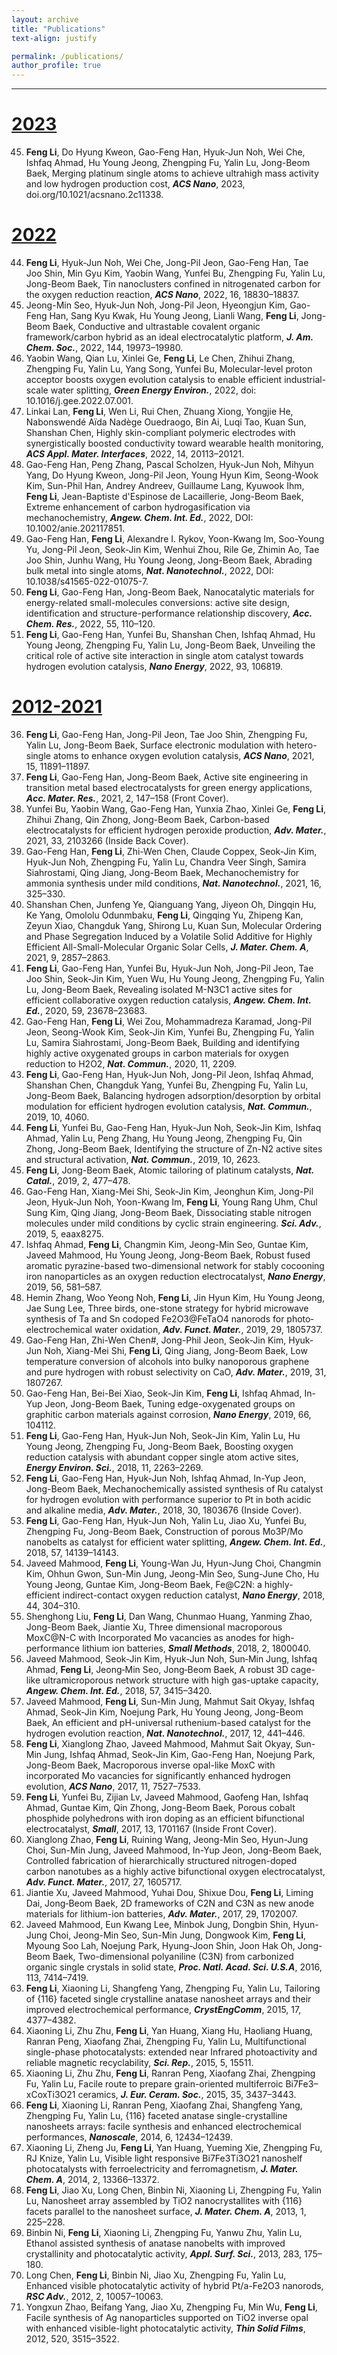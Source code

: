 ```yaml
---
layout: archive
title: "Publications"
text-align: justify

permalink: /publications/
author_profile: true
---
```

--------------------

<ins>2023
======
45. **Feng Li**, Do Hyung Kweon, Gao-Feng Han, Hyuk-Jun Noh, Wei Che, Ishfaq Ahmad, Hu Young Jeong, Zhengping Fu, Yalin Lu, Jong-Beom Baek, Merging platinum single atoms to achieve ultrahigh mass activity and low hydrogen production cost, _**ACS Nano**_, 2023, doi.org/10.1021/acsnano.2c11338. 



<ins>2022
======
44. **Feng Li**, Hyuk-Jun Noh, Wei Che, Jong-Pil Jeon, Gao-Feng Han, Tae Joo Shin, Min Gyu Kim, Yaobin Wang, Yunfei Bu, Zhengping Fu, Yalin Lu, Jong-Beom Baek, Tin nanoclusters confined in nitrogenated carbon for the oxygen reduction reaction, _**ACS Nano**_, 2022, 16, 18830–18837. 
43. Jeong-Min Seo, Hyuk-Jun Noh, Jong-Pil Jeon, Hyeongjun Kim, Gao-Feng Han, Sang Kyu Kwak, Hu Young Jeong, Lianli Wang, **Feng Li**, Jong-Beom Baek, Conductive and ultrastable covalent organic framework/carbon hybrid as an ideal electrocatalytic platform, _**J. Am. Chem. Soc.**_, 2022, 144, 19973–19980.
42. Yaobin Wang, Qian Lu, Xinlei Ge, **Feng Li**, Le Chen, Zhihui Zhang, Zhengping Fu, Yalin Lu, Yang Song, Yunfei Bu, Molecular-level proton acceptor boosts oxygen evolution catalysis to enable efficient industrial-scale water splitting, _**Green Energy Environ.**_, 2022, doi: 10.1016/j.gee.2022.07.001. 
41. Linkai Lan, **Feng Li**, Wen Li, Rui Chen, Zhuang Xiong, Yongjie He, Nabonswendé Aïda Nadège Ouedraogo, Bin Ai, Luqi Tao, Kuan Sun, Shanshan Chen, Highly skin-compliant polymeric electrodes with synergistically boosted conductivity toward wearable health monitoring, _**ACS Appl. Mater. Interfaces**_, 2022, 14, 20113–20121.
40. Gao-Feng Han, Peng Zhang, Pascal Scholzen, Hyuk-Jun Noh, Mihyun Yang, Do Hyung Kweon, Jong-Pil Jeon, Young Hyun Kim, Seong-Wook Kim, Sun-Phil Han, Andrey Andreev, Guillaume Lang, Kyuwook Ihm, **Feng Li**, Jean-Baptiste d'Espinose de Lacaillerie, Jong-Beom Baek, Extreme enhancement of carbon hydrogasification via mechanochemistry, _**Angew. Chem. Int. Ed.**_, 2022, DOI: 10.1002/anie.202117851.
39. Gao-Feng Han, **Feng Li**, Alexandre I. Rykov, Yoon-Kwang Im, Soo-Young Yu, Jong-Pil Jeon, Seok-Jin Kim, Wenhui Zhou, Rile Ge, Zhimin Ao, Tae Joo Shin, Junhu Wang, Hu Young Jeong, Jong-Beom Baek, Abrading bulk metal into single atoms, _**Nat. Nanotechnol.**_, 2022, DOI: 10.1038/s41565-022-01075-7.
38. **Feng Li**, Gao-Feng Han, Jong-Beom Baek, Nanocatalytic materials for energy-related small-molecules conversions: active site design, identification and structure-performance relationship discovery, _**Acc. Chem. Res.**_, 2022, 55, 110–120.
37. **Feng Li**, Gao-Feng Han, Yunfei Bu, Shanshan Chen, Ishfaq Ahmad, Hu Young Jeong, Zhengping Fu, Yalin Lu, Jong-Beom Baek, Unveiling the critical role of active site interaction in single atom catalyst towards hydrogen evolution catalysis, _**Nano Energy**_, 2022, 93, 106819.



<ins>2012-2021
======
36. **Feng Li**, Gao-Feng Han, Jong-Pil Jeon, Tae Joo Shin, Zhengping Fu, Yalin Lu, Jong-Beom Baek, Surface electronic modulation with hetero-single atoms to enhance oxygen evolution catalysis, _**ACS Nano**_, 2021, 15, 11891–11897.
35. **Feng Li**, Gao-Feng Han, Jong-Beom Baek, Active site engineering in transition metal based electrocatalysts for green energy applications, _**Acc. Mater. Res.**_, 2021, 2, 147–158 (Front Cover).
34. Yunfei Bu, Yaobin Wang, Gao-Feng Han, Yunxia Zhao, Xinlei Ge, **Feng Li**, Zhihui Zhang, Qin Zhong, Jong-Beom Baek, Carbon-based electrocatalysts for efficient hydrogen peroxide production, _**Adv. Mater.**_, 2021, 33, 2103266 (Inside Back Cover).
33. Gao-Feng Han, **Feng Li**, Zhi-Wen Chen, Claude Coppex, Seok-Jin Kim, Hyuk-Jun Noh, Zhengping Fu, Yalin Lu, Chandra Veer Singh, Samira Siahrostami, Qing Jiang, Jong-Beom Baek, Mechanochemistry for ammonia synthesis under mild conditions, _**Nat. Nanotechnol.**_, 2021, 16, 325–330.
32. Shanshan Chen, Junfeng Ye, Qianguang Yang, Jiyeon Oh, Dingqin Hu, Ke Yang, Omololu Odunmbaku, **Feng Li**, Qingqing Yu, Zhipeng Kan, Zeyun Xiao, Changduk Yang, Shirong Lu, Kuan Sun, Molecular Ordering and Phase Segregation Induced by a Volatile Solid Additive for Highly Efficient All-Small-Molecular Organic Solar Cells, _**J. Mater. Chem. A**_, 2021, 9, 2857–2863.
31. **Feng Li**, Gao-Feng Han, Yunfei Bu, Hyuk-Jun Noh, Jong-Pil Jeon, Tae Joo Shin, Seok-Jin Kim, Yuen Wu, Hu Young Jeong, Zhengping Fu, Yalin Lu, Jong-Beom Baek, Revealing isolated M-N3C1 active sites for efficient collaborative oxygen reduction catalysis, _**Angew. Chem. Int. Ed.**_, 2020, 59, 23678–23683.
30. Gao-Feng Han, **Feng Li**, Wei Zou, Mohammadreza Karamad, Jong-Pil Jeon, Seong-Wook Kim, Seok-Jin Kim, Yunfei Bu, Zhengping Fu, Yalin Lu, Samira Siahrostami, Jong-Beom Baek, Building and identifying highly active oxygenated groups in carbon materials for oxygen reduction to H2O2, _**Nat. Commun.**_, 2020, 11, 2209.
29. **Feng Li**, Gao-Feng Han, Hyuk-Jun Noh, Jong-Pil Jeon, Ishfaq Ahmad, Shanshan Chen, Changduk Yang, Yunfei Bu, Zhengping Fu, Yalin Lu, Jong-Beom Baek, Balancing hydrogen adsorption/desorption by orbital modulation for efficient hydrogen evolution catalysis, _**Nat. Commun.**_, 2019, 10, 4060.
28. **Feng Li**, Yunfei Bu, Gao-Feng Han, Hyuk-Jun Noh, Seok-Jin Kim, Ishfaq Ahmad, Yalin Lu, Peng Zhang, Hu Young Jeong, Zhengping Fu, Qin Zhong, Jong-Beom Baek, Identifying the structure of Zn-N2 active sites and structural activation, _**Nat. Commun.**_, 2019, 10, 2623.
27. **Feng Li**, Jong-Beom Baek, Atomic tailoring of platinum catalysts, _**Nat. Catal.**_, 2019, 2, 477–478.
26. Gao-Feng Han, Xiang-Mei Shi, Seok-Jin Kim, Jeonghun Kim, Jong-Pil Jeon, Hyuk-Jun Noh, Yoon-Kwang Im, **Feng Li**, Young Rang Uhm, Chul Sung Kim, Qing Jiang, Jong-Beom Baek, Dissociating stable nitrogen molecules under mild conditions by cyclic strain engineering. _**Sci. Adv.**_, 2019, 5, eaax8275.
25. Ishfaq Ahmad, **Feng Li**, Changmin Kim, Jeong-Min Seo, Guntae Kim, Javeed Mahmood, Hu Young Jeong, Jong-Beom Baek, Robust fused aromatic pyrazine-based two-dimensional network for stably cocooning iron nanoparticles as an oxygen reduction electrocatalyst, _**Nano Energy**_, 2019, 56, 581–587.
24. Hemin Zhang, Woo Yeong Noh, **Feng Li**, Jin Hyun Kim, Hu Young Jeong, Jae Sung Lee, Three birds, one-stone strategy for hybrid microwave synthesis of Ta and Sn codoped Fe2O3@FeTaO4 nanorods for photo‐electrochemical water oxidation, _**Adv. Funct. Mater.**_, 2019, 29, 1805737.
23. Gao-Feng Han, Zhi-Wen Chen#, Jong-Phil Jeon, Seok-Jin Kim, Hyuk-Jun Noh, Xiang-Mei Shi, **Feng Li**, Qing Jiang, Jong-Beom Baek, Low temperature conversion of alcohols into bulky nanoporous graphene and pure hydrogen with robust selectivity on CaO, _**Adv. Mater.**_, 2019, 31, 1807267.
22. Gao-Feng Han, Bei-Bei Xiao, Seok-Jin Kim, **Feng Li**, Ishfaq Ahmad, In-Yup Jeon, Jong-Beom Baek, Tuning edge-oxygenated groups on graphitic carbon materials against corrosion, _**Nano Energy**_, 2019, 66, 104112.
21. **Feng Li**, Gao-Feng Han, Hyuk-Jun Noh, Seok-Jin Kim, Yalin Lu, Hu Young Jeong, Zhengping Fu, Jong-Beom Baek, Boosting oxygen reduction catalysis with abundant copper single atom active sites, _**Energy Environ. Sci.**_, 2018, 11, 2263–2269.
20. **Feng Li**, Gao-Feng Han, Hyuk-Jun Noh, Ishfaq Ahmad, In-Yup Jeon, Jong-Beom Baek, Mechanochemically assisted synthesis of Ru catalyst for hydrogen evolution with performance superior to Pt in both acidic and alkaline media, _**Adv. Mater.**_, 2018, 30, 1803676 (Inside Cover).
19. **Feng Li**, Gao-Feng Han, Hyuk-Jun Noh, Yalin Lu, Jiao Xu, Yunfei Bu, Zhengping Fu, Jong-Beom Baek, Construction of porous Mo3P/Mo nanobelts as catalyst for efficient water splitting, _**Angew. Chem. Int. Ed.**_, 2018, 57, 14139–14143.
18. Javeed Mahmood, **Feng Li**, Young-Wan Ju, Hyun-Jung Choi, Changmin Kim, Ohhun Gwon, Sun-Min Jung, Jeong-Min Seo, Sung-June Cho, Hu Young Jeong, Guntae Kim, Jong-Beom Baek, Fe@C2N: a highly-efficient indirect-contact oxygen reduction catalyst, _**Nano Energy**_, 2018, 44, 304–310.
17. Shenghong Liu, **Feng Li**, Dan Wang, Chunmao Huang, Yanming Zhao, Jong-Beom Baek, Jiantie Xu, Three dimensional macroporous MoxC@N-C with Incorporated Mo vacancies as anodes for high-performance lithium ion batteries, _**Small Methods**_, 2018, 2, 1800040.
16. Javeed Mahmood, Seok‐Jin Kim, Hyuk‐Jun Noh, Sun‐Min Jung, Ishfaq Ahmad, **Feng Li**, Jeong‐Min Seo, Jong‐Beom Baek, A robust 3D cage-like ultramicroporous network structure with high gas-uptake capacity, _**Angew. Chem. Int. Ed.**_, 2018, 57, 3415–3420.
15. Javeed Mahmood, **Feng Li**, Sun-Min Jung, Mahmut Sait Okyay, Ishfaq Ahmad, Seok-Jin Kim, Noejung Park, Hu Young Jeong, Jong-Beom Baek, An efficient and pH-universal ruthenium-based catalyst for the hydrogen evolution reaction, _**Nat. Nanotechnol.**_, 2017, 12, 441–446.
14. **Feng Li**, Xianglong Zhao, Javeed Mahmood, Mahmut Sait Okyay, Sun-Min Jung, Ishfaq Ahmad, Seok-Jin Kim, Gao-Feng Han, Noejung Park, Jong-Beom Baek, Macroporous inverse opal-like MoxC with incorporated Mo vacancies for significantly enhanced hydrogen evolution, _**ACS Nano**_, 2017, 11, 7527–7533.
13. **Feng Li**, Yunfei Bu, Zijian Lv, Javeed Mahmood, Gaofeng Han, Ishfaq Ahmad, Guntae Kim, Qin Zhong, Jong-Beom Baek, Porous cobalt phosphide polyhedrons with iron doping as an efficient bifunctional electrocatalyst, _**Small**_, 2017, 13, 1701167 (Inside Front Cover).
12. Xianglong Zhao, **Feng Li**, Ruining Wang, Jeong-Min Seo, Hyun-Jung Choi, Sun-Min Jung, Javeed Mahmood, In-Yup Jeon, Jong-Beom Baek, Controlled fabrication of hierarchically structured nitrogen-doped carbon nanotubes as a highly active bifunctional oxygen electrocatalyst, _**Adv. Funct. Mater.**_, 2017, 27, 1605717.
11. Jiantie Xu, Javeed Mahmood, Yuhai Dou, Shixue Dou, **Feng Li**, Liming Dai, Jong‐Beom Baek, 2D frameworks of C2N and C3N as new anode materials for lithium-ion batteries, _**Adv. Mater.**_, 2017, 29, 1702007.
10. Javeed Mahmood, Eun Kwang Lee, Minbok Jung, Dongbin Shin, Hyun-Jung Choi, Jeong-Min Seo, Sun-Min Jung, Dongwook Kim, **Feng Li**, Myoung Soo Lah, Noejung Park, Hyung-Joon Shin, Joon Hak Oh, Jong-Beom Baek, Two-dimensional polyaniline (C3N) from carbonized organic single crystals in solid state, _**Proc. Natl. Acad. Sci. U.S.A**_, 2016, 113, 7414–7419.
9.  **Feng Li**, Xiaoning Li, Shangfeng Yang, Zhengping Fu, Yalin Lu, Tailoring of {116} faceted single crystalline anatase nanosheet arrays and their improved electrochemical performance, _**CrystEngComm**_, 2015, 17, 4377–4382.
8.  Xiaoning Li, Zhu Zhu, **Feng Li**, Yan Huang, Xiang Hu, Haoliang Huang, Ranran Peng, Xiaofang Zhai, Zhengping Fu, Yalin Lu, Multifunctional single-phase photocatalysts: extended near Infrared photoactivity and reliable magnetic recyclability, _**Sci. Rep.**_, 2015, 5, 15511.
7.  Xiaoning Li, Zhu Zhu, **Feng Li**, Ranran Peng, Xiaofang Zhai, Zhengping Fu, Yalin Lu, Facile route to prepare grain-oriented multiferroic Bi7Fe3–xCoxTi3O21 ceramics, _**J. Eur. Ceram. Soc.**_, 2015, 35, 3437–3443.
6.  **Feng Li**, Xiaoning Li, Ranran Peng, Xiaofang Zhai, Shangfeng Yang, Zhengping Fu, Yalin Lu, {116} faceted anatase single-crystalline nanosheets arrays: facile synthesis and enhanced electrochemical performances, _**Nanoscale**_, 2014, 6, 12434–12439.
5.  Xiaoning Li, Zheng Ju, **Feng Li**, Yan Huang, Yueming Xie, Zhengping Fu, RJ Knize, Yalin Lu, Visible light responsive Bi7Fe3Ti3O21 nanoshelf photocatalysts with ferroelectricity and ferromagnetism, _**J. Mater. Chem. A**_, 2014, 2, 13366–13372.
4.  **Feng Li**, Jiao Xu, Long Chen, Binbin Ni, Xiaoning Li, Zhengping Fu, Yalin Lu, Nanosheet array assembled by TiO2 nanocrystallites with {116} facets parallel to the nanosheet surface, _**J. Mater. Chem. A**_, 2013, 1, 225–228.
3.  Binbin Ni, **Feng Li**, Xiaoning Li, Zhengping Fu, Yanwu Zhu, Yalin Lu, Ethanol assisted synthesis of anatase nanobelts with improved crystallinity and photocatalytic activity, _**Appl. Surf. Sci.**_, 2013, 283, 175–180.
2.  Long Chen, **Feng Li**, Binbin Ni, Jiao Xu, Zhengping Fu, Yalin Lu, Enhanced visible photocatalytic activity of hybrid Pt/a-Fe2O3 nanorods, _**RSC Adv.**_, 2012, 2, 10057–10063.
1.  Yongxun Zhao, Beifang Yang, Jiao Xu, Zhengping Fu, Min Wu, **Feng Li**, Facile synthesis of Ag nanoparticles supported on TiO2 inverse opal with enhanced visible-light photocatalytic activity, _**Thin Solid Films**_, 2012, 520, 3515–3522.

